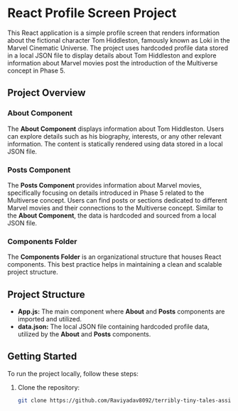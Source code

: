 # React Profile Screen Project

This React application is a simple profile screen that renders information about the fictional character Tom Hiddleston, famously known as Loki in the Marvel Cinematic Universe. The project uses hardcoded profile data stored in a local JSON file to display details about Tom Hiddleston and explore information about Marvel movies post the introduction of the Multiverse concept in Phase 5.

## Project Overview

### About Component

The **About Component** displays information about Tom Hiddleston. Users can explore details such as his biography, interests, or any other relevant information. The content is statically rendered using data stored in a local JSON file.

### Posts Component

The **Posts Component** provides information about Marvel movies, specifically focusing on details introduced in Phase 5 related to the Multiverse concept. Users can find posts or sections dedicated to different Marvel movies and their connections to the Multiverse concept. Similar to the **About Component**, the data is hardcoded and sourced from a local JSON file.

### Components Folder

The **Components Folder** is an organizational structure that houses React components. This best practice helps in maintaining a clean and scalable project structure.

## Project Structure


- **App.js:** The main component where **About** and **Posts** components are imported and utilized.
- **data.json:** The local JSON file containing hardcoded profile data, utilized by the **About** and **Posts** components.

## Getting Started

To run the project locally, follow these steps:

1. Clone the repository:

   ```bash
   git clone https://github.com/Raviyadav8092/terribly-tiny-tales-assignment.git
